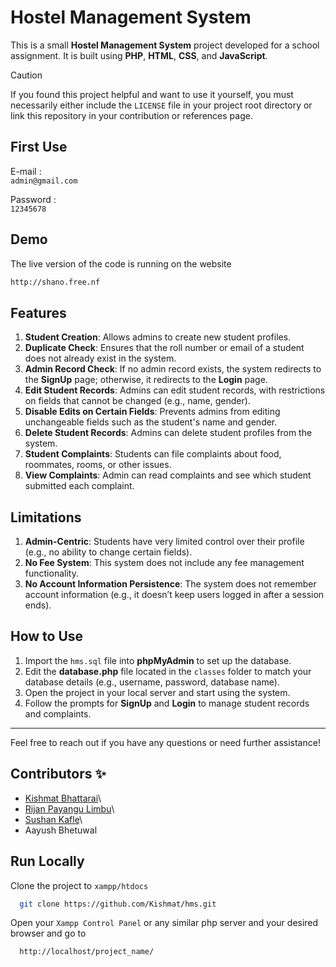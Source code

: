 # Hostel Management System

This is a small **Hostel Management System** project developed for a school assignment. It is built using **PHP**, **HTML**, **CSS**, and **JavaScript**.

> [!CAUTION]
> If you found this project helpful and want to use it yourself, you must necessarily either include the `LICENSE` file in your project root directory or link this repository in your contribution or references page.

## First Use
E-mail :\
`admin@gmail.com`

Password :\
`12345678`


## Demo
The live version of the code is running on the website
```bash
http://shano.free.nf
```

## Features

1. **Student Creation**: Allows admins to create new student profiles.
2. **Duplicate Check**: Ensures that the roll number or email of a student does not already exist in the system.
3. **Admin Record Check**: If no admin record exists, the system redirects to the **SignUp** page; otherwise, it redirects to the **Login** page.
4. **Edit Student Records**: Admins can edit student records, with restrictions on fields that cannot be changed (e.g., name, gender).
5. **Disable Edits on Certain Fields**: Prevents admins from editing unchangeable fields such as the student's name and gender.
6. **Delete Student Records**: Admins can delete student profiles from the system.
7. **Student Complaints**: Students can file complaints about food, roommates, rooms, or other issues.
8. **View Complaints**: Admin can read complaints and see which student submitted each complaint.

## Limitations

1. **Admin-Centric**: Students have very limited control over their profile (e.g., no ability to change certain fields).
2. **No Fee System**: This system does not include any fee management functionality.
3. **No Account Information Persistence**: The system does not remember account information (e.g., it doesn’t keep users logged in after a session ends).

## How to Use

1. Import the `hms.sql` file into **phpMyAdmin** to set up the database.
2. Edit the **database.php** file located in the `classes` folder to match your database details (e.g., username, password, database name).
3. Open the project in your local server and start using the system.
4. Follow the prompts for **SignUp** and **Login** to manage student records and complaints.

---

Feel free to reach out if you have any questions or need further assistance!

## Contributors ✨

- [Kishmat Bhattarai](https://github.com/Kishmat)\
- [Rijan Payangu Limbu](https://github.com/ctrlaxe)\
- [Sushan Kafle](https://github.com/Sushtha)\
- Aayush Bhetuwal


## Run Locally

Clone the project to `xampp/htdocs`

```bash
  git clone https://github.com/Kishmat/hms.git
```
Open your `Xampp Control Panel` or any similar php server and your desired browser and go to

```bash
  http://localhost/project_name/
```

